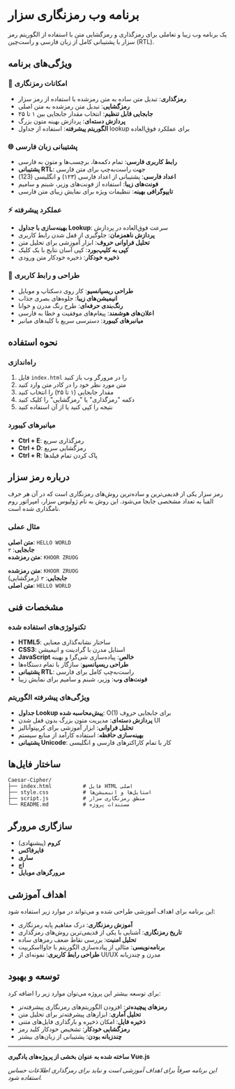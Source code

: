 # برنامه وب رمزنگاری سزار

یک برنامه وب زیبا و تعاملی برای رمزگذاری و رمزگشایی متن با استفاده از الگوریتم رمز سزار با پشتیبانی کامل از زبان فارسی و راست‌چین (RTL).

## ویژگی‌های برنامه

### 🔐 **امکانات رمزنگاری**
- **رمزگذاری**: تبدیل متن ساده به متن رمزشده با استفاده از رمز سزار
- **رمزگشایی**: تبدیل متن رمزشده به متن اصلی
- **جابجایی قابل تنظیم**: انتخاب مقدار جابجایی بین ۱ تا ۲۵
- **پردازش دسته‌ای**: پردازش بهینه متون بزرگ
- **الگوریتم پیشرفته**: استفاده از جداول lookup برای عملکرد فوق‌العاده

### 🌐 **پشتیبانی زبان فارسی**
- **رابط کاربری فارسی**: تمام دکمه‌ها، برچسب‌ها و متون به فارسی
- **پشتیبانی RTL**: جهت راست‌به‌چپ برای متن فارسی
- **اعداد فارسی**: پشتیبانی از اعداد فارسی (۱۲۳) و انگلیسی (123)
- **فونت‌های زیبا**: استفاده از فونت‌های وزیر، شبنم و سامیم
- **تایپوگرافی بهینه**: تنظیمات ویژه برای نمایش زیبای متن فارسی

### ⚡ **عملکرد پیشرفته**
- **بهینه‌سازی با جداول Lookup**: سرعت فوق‌العاده در پردازش
- **پردازش ناهمزمان**: جلوگیری از قفل شدن رابط کاربری
- **تحلیل فراوانی حروف**: ابزار آموزشی برای تحلیل متن
- **کپی به کلیپ‌بورد**: کپی آسان نتایج با یک کلیک
- **ذخیره خودکار**: ذخیره خودکار متن ورودی

### 🎨 **طراحی و رابط کاربری**
- **طراحی ریسپانسیو**: کار روی دسکتاپ و موبایل
- **انیمیشن‌های زیبا**: جلوه‌های بصری جذاب
- **رنگ‌بندی حرفه‌ای**: طرح رنگ مدرن و خوانا
- **اعلان‌های هوشمند**: پیغام‌های موفقیت و خطا به فارسی
- **میانبرهای کیبورد**: دسترسی سریع با کلیدهای میانبر

## نحوه استفاده

### راه‌اندازی
1. فایل `index.html` را در مرورگر وب باز کنید
2. متن مورد نظر خود را در کادر متن وارد کنید
3. مقدار جابجایی (۱ تا ۲۵) را انتخاب کنید
4. دکمه "رمزگذاری" یا "رمزگشایی" را کلیک کنید
5. نتیجه را کپی کنید یا از آن استفاده کنید

### میانبرهای کیبورد
- **Ctrl + E**: رمزگذاری سریع
- **Ctrl + D**: رمزگشایی سریع  
- **Ctrl + R**: پاک کردن تمام فیلدها

## درباره رمز سزار

رمز سزار یکی از قدیمی‌ترین و ساده‌ترین روش‌های رمزنگاری است که در آن هر حرف الفبا به تعداد مشخصی جابجا می‌شود. این روش به نام ژولیوس سزار، امپراتور روم نامگذاری شده است.

### مثال عملی
**متن اصلی**: `HELLO WORLD`  
**جابجایی**: `۳`  
**متن رمزشده**: `KHOOR ZRUOG`

**متن رمزشده**: `KHOOR ZRUOG`  
**جابجایی**: `۳` (رمزگشایی)  
**متن اصلی**: `HELLO WORLD`

## مشخصات فنی

### تکنولوژی‌های استفاده شده
- **HTML5**: ساختار نشانه‌گذاری معنایی
- **CSS3**: استایل مدرن با گرادینت و انیمیشن
- **JavaScript خالص**: پیاده‌سازی شی‌گرا و بهینه
- **طراحی ریسپانسیو**: سازگار با تمام دستگاه‌ها
- **پشتیبانی RTL**: راست‌به‌چپ کامل برای فارسی
- **فونت‌های وب**: وزیر، شبنم و سامیم برای نمایش زیبا

### ویژگی‌های پیشرفته الگوریتم
- **جداول Lookup پیش‌محاسبه شده**: O(1) برای جابجایی حروف
- **پردازش دسته‌ای**: مدیریت متون بزرگ بدون قفل شدن UI
- **تحلیل فراوانی**: ابزار آموزشی برای کریپتوآنالیز
- **بهینه‌سازی حافظه**: استفاده کارآمد از منابع سیستم
- **پشتیبانی Unicode**: کار با تمام کاراکترهای فارسی و انگلیسی

## ساختار فایل‌ها

```
Caesar-Cipher/
├── index.html          # فایل HTML اصلی
├── style.css           # استایل‌ها و انیمیشن‌ها
├── script.js           # منطق رمزنگاری سزار
└── README.md           # مستندات پروژه
```

## سازگاری مرورگر

- **کروم** (پیشنهادی)
- **فایرفاکس**
- **ساری**
- **اج**
- **مرورگرهای موبایل**

## اهداف آموزشی

این برنامه برای اهداف آموزشی طراحی شده و می‌تواند در موارد زیر استفاده شود:

- **آموزش رمزنگاری**: درک مفاهیم پایه رمزنگاری
- **تاریخ رمزنگاری**: آشنایی با یکی از قدیمی‌ترین روش‌های رمزگذاری
- **تحلیل امنیت**: بررسی نقاط ضعف رمزهای ساده
- **برنامه‌نویسی**: مثالی از پیاده‌سازی الگوریتم با جاوااسکریپت
- **طراحی رابط کاربری**: نمونه‌ای از UI/UX مدرن و چندزبانه

## توسعه و بهبود

برای توسعه بیشتر این پروژه می‌توان موارد زیر را اضافه کرد:

- **رمزهای پیچیده‌تر**: افزودن الگوریتم‌های رمزنگاری پیشرفته‌تر
- **تحلیل آماری**: ابزارهای پیشرفته‌تر برای تحلیل متن
- **ذخیره فایل**: امکان ذخیره و بارگذاری فایل‌های متنی
- **رمزگشایی خودکار**: تشخیص خودکار کلید رمز
- **چندزبانه بودن**: پشتیبانی از زبان‌های بیشتر

---

**ساخته شده به عنوان بخشی از پروژه‌های یادگیری Vue.js**

*این برنامه صرفاً برای اهداف آموزشی است و نباید برای رمزگذاری اطلاعات حساس استفاده شود.*